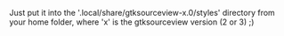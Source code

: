 Just put it into the '.local/share/gtksourceview-x.0/styles' directory from your home folder, where 'x' is the gtksourceview version (2 or 3) ;)
